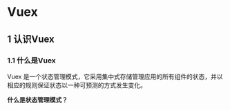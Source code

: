 # Vuex

## 1 认识Vuex

### 1.1 什么是Vuex

Vuex 是一个状态管理模式，它采用集中式存储管理应用的所有组件的状态，并以相应的规则保证状态以一种可预测的方式发生变化。

 **什么是状态管理模式？**
